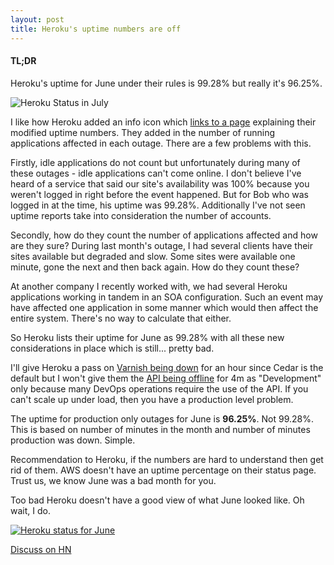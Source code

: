```yaml
---
layout: post
title: Heroku's uptime numbers are off
---
```


#### TL;DR

Heroku's uptime for June under their rules is 99.28% but really it's
96.25%.

![Heroku Status in July](http://f.cl.ly/items/1X2S412f1w2t3D0M1810/Heroku%20Status.png)

I like how Heroku added an info icon which 
[links to a page](https://devcenter.heroku.com/articles/heroku-status-uptime-calculation) 
explaining their modified uptime numbers. They added in the number of
running applications affected in each outage. There are a few problems with this.

Firstly, idle applications do not count but unfortunately during many of
these outages - idle applications can't come online. I don't believe
I've heard of a service that said our site's availability was 100%
because you weren't logged in right before the event happened. But for 
Bob who was logged in at the time, his uptime was 99.28%. Additionally
I've not seen uptime reports take into consideration the number of
accounts.

Secondly, how do they count the number of applications affected and how
are they sure? During last month's outage, I had several clients have
their sites available but degraded and slow.  Some sites were available
one minute, gone the next and then back again. How do they count these?

At another company I recently worked with, we had several Heroku applications
working in tandem in an SOA configuration. Such an event may have
affected one application in some manner which would then affect the 
entire system. There's no way to calculate that either.

So Heroku lists their uptime for June as 99.28% with all these new
considerations in place which is still... pretty bad.

I'll give Heroku a pass on [Varnish being down](https://status.heroku.com/incidents/389) 
for an hour since Cedar is the default but I won't give them the 
[API being offline](https://status.heroku.com/incidents/383) for 4m 
as "Development" only because many DevOps operations require the use
of the API. If you can't scale up under load, then you
have a production level problem.

The uptime for production only outages for June is **96.25%**. Not 99.28%. 
This is based on number of minutes in the month and number of minutes
production was down. Simple.

Recommendation to Heroku, if the numbers are hard to understand then get
rid of them. AWS doesn't have an uptime percentage on their status page.
Trust us, we know June was a bad month for you.

Too bad Heroku doesn't have a good view of what June looked like. Oh
wait, I do.

[![Heroku status for June][heroku_june]][heroku_june]

[heroku_june]: http://f.cl.ly/items/2A033V260b0s3c0Y3F2s/Heroku%20Status.png

[Discuss on HN](https://news.ycombinator.com/item?id=4288582)

